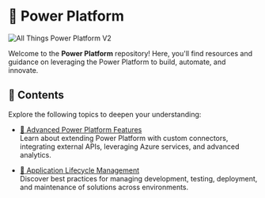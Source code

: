 # 🌟 Power Platform  
![All Things Power Platform V2](https://github.com/user-attachments/assets/71ffc02b-0d08-4b83-b636-3a9853fb3676)

Welcome to the **Power Platform** repository! Here, you'll find resources and guidance on leveraging the Power Platform to build, automate, and innovate. 

## 📂 Contents  
Explore the following topics to deepen your understanding:

- [🔧 Advanced Power Platform Features](https://github.com/JacquiM/Power-Platform/blob/main/Advanced%20Power%20Platform%20Features.md)  
  Learn about extending Power Platform with custom connectors, integrating external APIs, leveraging Azure services, and advanced analytics.

- [🔄 Application Lifecycle Management](https://github.com/JacquiM/Power-Platform/blob/main/Application%20Lifecycle%20Management.md)  
  Discover best practices for managing development, testing, deployment, and maintenance of solutions across environments.
